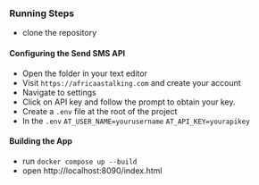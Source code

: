 ### Running Steps
- clone the repository
#### Configuring the Send SMS API
- Open the folder in your text editor
- Visit `https://africaastalking.com` and create your account
- Navigate to settings
- Click on API key and follow the prompt to obtain your key.
- Create a `.env` file at the root of the project
- In the `.env`
        `AT_USER_NAME=yourusername`
        `AT_API_KEY=yourapikey`

#### Building the App

- run `docker compose up --build`
- open http://localhost:8090/index.html